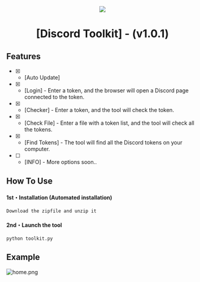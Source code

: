 <p align="center">
  <img src="https://i.discord.fr/PSS.png">
</p>
<h1 align="center">[Discord Toolkit] - (v1.0.1)</h1>

## Features
- [x] - [Auto Update]
- [x] - [Login] - Enter a token, and the browser will open a Discord page connected to the token.
- [x] - [Checker] - Enter a token, and the tool will check the token.
- [x] - [Check File] - Enter a file with a token list, and the tool will check all the tokens.
- [x] - [Find Tokens] - The tool will find all the Discord tokens on your computer.
- [ ] - [INFO] - More options soon..

## How To Use

#### 1st・Installation (Automated installation)
```
Download the zipfile and unzip it
```

#### 2nd・Launch the tool
```
python toolkit.py
```

## Example
![home.png](https://cdn.discordapp.com/attachments/1084556513827373136/1152542387848106085/image.png)

